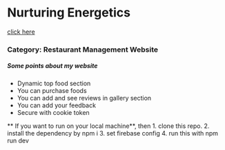 

<h1>Nurturing Energetics</h1>
<a href="https://a11-nurturing-energetics.web.app/"> click here </a>
<h3>Category: Restaurant Management Website</h3>
<h5> Some points about my website</h5>
<ul>
<li>Dynamic top food section</li>
<li>You can purchase foods</li>
<li>You can add and see reviews in gallery section</li>
<li>You can add your feedback</li>
<li> Secure with cookie token</li>
</ul>
** If you want to run on your local machine**, then
1. clone this repo.
2. install the dependency by npm i
3. set firebase config
4. run this with npm run dev
